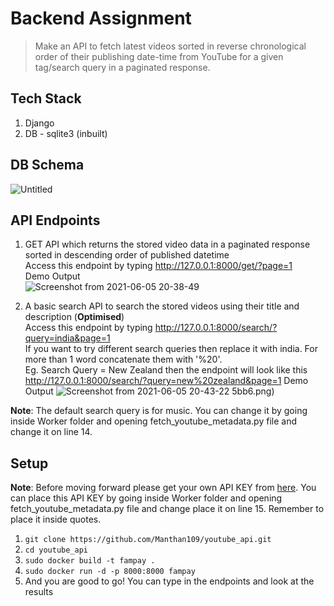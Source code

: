 # Backend Assignment
> Make an API to fetch latest videos sorted in reverse chronological order of their publishing date-time from YouTube for a given tag/search query in a paginated response.

## Tech Stack
1. Django
2. DB - sqlite3 (inbuilt)

## DB Schema
![Untitled](https://user-images.githubusercontent.com/42516515/120895794-400f1600-c63c-11eb-860c-ff5135ac56e2.png)

## API Endpoints

1. GET API which returns the stored video data in a paginated response sorted in descending order of published datetime <br/>
    Access this endpoint by typing http://127.0.0.1:8000/get/?page=1 <br/>
    Demo Output<br/>
    ![Screenshot from 2021-06-05 20-38-49](https://user-images.githubusercontent.com/42516515/120896207-2969be80-c63e-11eb-96c1-174686bc5bb6.png)

2. A basic search API to search the stored videos using their title and description (**Optimised**) <br />
    Access this endpoint by typing http://127.0.0.1:8000/search/?query=india&page=1 <br />
    If you want to try different search queries then replace it with india. For more than 1 word concatenate them with '%20'. <br />
    Eg. Search Query = New Zealand then the endpoint will look like this http://127.0.0.1:8000/search/?query=new%20zealand&page=1
    Demo Output
    ![Screenshot from 2021-06-05 20-43-22](https://user-images.githubusercontent.com/42516515/120896343-b6147c80-c63e-11eb-9ca4-f069d50767fd.png)
5bb6.png)

**Note**: The default search query is for music. You can change it by going inside Worker folder and opening fetch_youtube_metadata.py file and change it on line 14.

## Setup

**Note**: Before moving forward please get your own API KEY from [here](https://console.cloud.google.com/apis/api/youtube.googleapis.com/). You can place this API KEY by going inside Worker folder and opening fetch_youtube_metadata.py file and change place it on line 15. Remember to place it inside quotes.

1. `git clone https://github.com/Manthan109/youtube_api.git`
2. `cd youtube_api`
3. `sudo docker build -t fampay .`
4. `sudo docker run -d -p 8000:8000 fampay`
5. And you are good to go! You can type in the endpoints and look at the results